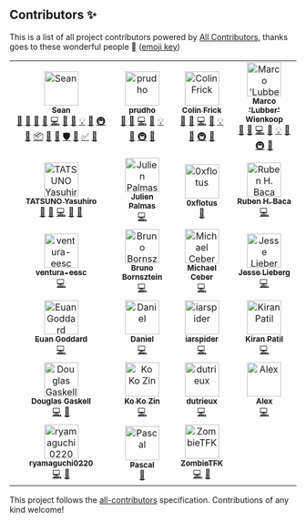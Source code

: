 ## Contributors ✨

This is a list of all project contributors powered by [All Contributors](https://allcontributors.org/), thanks goes to these wonderful people 🎉 ([emoji key](https://allcontributors.org/docs/en/emoji-key))

<!-- ALL-CONTRIBUTORS-LIST:START - Do not remove or modify this section -->
<!-- prettier-ignore -->
<table>
  <tr>
    <td align="center"><a href="https://github.com/hammy2899"><img src="https://avatars2.githubusercontent.com/u/11588822?v=4" width="60px;" alt="Sean"/><br /><sub><b>Sean</b></sub></a><br /><a href="#question-hammy2899" title="Answering Questions">💬</a> <a href="https://github.com/fomantic/Fomantic-UI/issues?q=author%3Ahammy2899" title="Bug reports">🐛</a> <a href="#blog-hammy2899" title="Blogposts">📝</a> <a href="#business-hammy2899" title="Business development">💼</a> <a href="https://github.com/fomantic/Fomantic-UI/commits?author=hammy2899" title="Code">💻</a> <a href="https://github.com/fomantic/Fomantic-UI/commits?author=hammy2899" title="Documentation">📖</a> <a href="#design-hammy2899" title="Design">🎨</a> <a href="#example-hammy2899" title="Examples">💡</a> <a href="#ideas-hammy2899" title="Ideas, Planning, & Feedback">🤔</a> <a href="#infra-hammy2899" title="Infrastructure (Hosting, Build-Tools, etc)">🚇</a> <a href="#maintenance-hammy2899" title="Maintenance">🚧</a> <a href="#platform-hammy2899" title="Packaging/porting to new platform">📦</a> <a href="#projectManagement-hammy2899" title="Project Management">📆</a> <a href="#review-hammy2899" title="Reviewed Pull Requests">👀</a> <a href="#security-hammy2899" title="Security">🛡️</a> <a href="#tool-hammy2899" title="Tools">🔧</a> <a href="#tutorial-hammy2899" title="Tutorials">✅</a> <a href="#talk-hammy2899" title="Talks">📢</a></td>
    <td align="center"><a href="https://github.com/prudho"><img src="https://avatars0.githubusercontent.com/u/7557689?v=4" width="60px;" alt="prudho"/><br /><sub><b>prudho</b></sub></a><br /><a href="#question-prudho" title="Answering Questions">💬</a> <a href="https://github.com/fomantic/Fomantic-UI/issues?q=author%3Aprudho" title="Bug reports">🐛</a> <a href="https://github.com/fomantic/Fomantic-UI/commits?author=prudho" title="Code">💻</a> <a href="https://github.com/fomantic/Fomantic-UI/commits?author=prudho" title="Documentation">📖</a> <a href="#example-prudho" title="Examples">💡</a> <a href="#ideas-prudho" title="Ideas, Planning, & Feedback">🤔</a> <a href="#infra-prudho" title="Infrastructure (Hosting, Build-Tools, etc)">🚇</a> <a href="#review-prudho" title="Reviewed Pull Requests">👀</a></td>
    <td align="center"><a href="https://github.com/ColinFrick"><img src="https://avatars1.githubusercontent.com/u/5517677?v=4" width="60px;" alt="Colin Frick"/><br /><sub><b>Colin Frick</b></sub></a><br /><a href="#question-ColinFrick" title="Answering Questions">💬</a> <a href="https://github.com/fomantic/Fomantic-UI/issues?q=author%3AColinFrick" title="Bug reports">🐛</a> <a href="https://github.com/fomantic/Fomantic-UI/commits?author=ColinFrick" title="Code">💻</a> <a href="https://github.com/fomantic/Fomantic-UI/commits?author=ColinFrick" title="Documentation">📖</a> <a href="#example-ColinFrick" title="Examples">💡</a> <a href="#ideas-ColinFrick" title="Ideas, Planning, & Feedback">🤔</a> <a href="#infra-ColinFrick" title="Infrastructure (Hosting, Build-Tools, etc)">🚇</a> <a href="#review-ColinFrick" title="Reviewed Pull Requests">👀</a></td>
    <td align="center"><a href="https://rasterbuster.lubber.de"><img src="https://avatars1.githubusercontent.com/u/18379884?v=4" width="60px;" alt="Marco 'Lubber' Wienkoop"/><br /><sub><b>Marco 'Lubber' Wienkoop</b></sub></a><br /><a href="#question-lubber-de" title="Answering Questions">💬</a> <a href="https://github.com/fomantic/Fomantic-UI/issues?q=author%3Alubber-de" title="Bug reports">🐛</a> <a href="https://github.com/fomantic/Fomantic-UI/commits?author=lubber-de" title="Code">💻</a> <a href="https://github.com/fomantic/Fomantic-UI/commits?author=lubber-de" title="Documentation">📖</a> <a href="#example-lubber-de" title="Examples">💡</a> <a href="#ideas-lubber-de" title="Ideas, Planning, & Feedback">🤔</a> <a href="#infra-lubber-de" title="Infrastructure (Hosting, Build-Tools, etc)">🚇</a> <a href="#review-lubber-de" title="Reviewed Pull Requests">👀</a></td>
  </tr>
  <tr>
    <td align="center"><a href="https://www.exoego.net/"><img src="https://avatars2.githubusercontent.com/u/127635?v=4" width="60px;" alt="TATSUNO Yasuhiro"/><br /><sub><b>TATSUNO Yasuhiro</b></sub></a><br /><a href="https://github.com/fomantic/Fomantic-UI/issues?q=author%3Aexoego" title="Bug reports">🐛</a> <a href="#blog-exoego" title="Blogposts">📝</a> <a href="https://github.com/fomantic/Fomantic-UI/commits?author=exoego" title="Code">💻</a> <a href="https://github.com/fomantic/Fomantic-UI/commits?author=exoego" title="Documentation">📖</a> <a href="#review-exoego" title="Reviewed Pull Requests">👀</a></td>
    <td align="center"><a href="https://github.com/bartocc"><img src="https://avatars3.githubusercontent.com/u/47953?v=4" width="60px;" alt="Julien Palmas"/><br /><sub><b>Julien Palmas</b></sub></a><br /><a href="https://github.com/fomantic/Fomantic-UI/commits?author=bartocc" title="Code">💻</a></td>
    <td align="center"><a href="https://github.com/0xflotus"><img src="https://avatars3.githubusercontent.com/u/26602940?v=4" width="60px;" alt="0xflotus"/><br /><sub><b>0xflotus</b></sub></a><br /><a href="https://github.com/fomantic/Fomantic-UI/commits?author=0xflotus" title="Documentation">📖</a></td>
    <td align="center"><a href="https://github.com/rubenhbaca"><img src="https://avatars3.githubusercontent.com/u/19667830?v=4" width="60px;" alt="Ruben H. Baca"/><br /><sub><b>Ruben H. Baca</b></sub></a><br /><a href="https://github.com/fomantic/Fomantic-UI/commits?author=rubenhbaca" title="Code">💻</a></td>
  </tr>
  <tr>
    <td align="center"><a href="https://github.com/ventura-eesc"><img src="https://avatars1.githubusercontent.com/u/41117238?v=4" width="60px;" alt="ventura-eesc"/><br /><sub><b>ventura-eesc</b></sub></a><br /><a href="https://github.com/fomantic/Fomantic-UI/commits?author=ventura-eesc" title="Code">💻</a></td>
    <td align="center"><a href="http://www.brunobornsztein.com"><img src="https://avatars1.githubusercontent.com/u/3760?v=4" width="60px;" alt="Bruno Bornsztein"/><br /><sub><b>Bruno Bornsztein</b></sub></a><br /><a href="https://github.com/fomantic/Fomantic-UI/commits?author=bborn" title="Code">💻</a></td>
    <td align="center"><a href="https://github.com/MikeyFriedChicken"><img src="https://avatars3.githubusercontent.com/u/4342380?v=4" width="60px;" alt="Michael Ceber"/><br /><sub><b>Michael Ceber</b></sub></a><br /><a href="https://github.com/fomantic/Fomantic-UI/commits?author=MikeyFriedChicken" title="Code">💻</a></td>
    <td align="center"><a href="http://gammagames.net"><img src="https://avatars1.githubusercontent.com/u/7832163?v=4" width="60px;" alt="Jesse Lieberg"/><br /><sub><b>Jesse Lieberg</b></sub></a><br /><a href="https://github.com/fomantic/Fomantic-UI/commits?author=GammaGames" title="Code">💻</a></td>
  </tr>
  <tr>
    <td align="center"><a href="https://www.stockopedia.com/"><img src="https://avatars1.githubusercontent.com/u/412672?v=4" width="60px;" alt="Euan Goddard"/><br /><sub><b>Euan Goddard</b></sub></a><br /><a href="https://github.com/fomantic/Fomantic-UI/commits?author=euangoddard" title="Code">💻</a></td>
    <td align="center"><a href="https://madprof.net/"><img src="https://avatars3.githubusercontent.com/u/1070206?v=4" width="60px;" alt="Daniel"/><br /><sub><b>Daniel</b></sub></a><br /><a href="https://github.com/fomantic/Fomantic-UI/commits?author=danthedeckie" title="Code">💻</a></td>
    <td align="center"><a href="https://github.com/iarspider"><img src="https://avatars0.githubusercontent.com/u/636602?v=4" width="60px;" alt="iarspider"/><br /><sub><b>iarspider</b></sub></a><br /><a href="https://github.com/fomantic/Fomantic-UI/commits?author=iarspider" title="Code">💻</a></td>
    <td align="center"><a href="https://github.com/patilkiranm"><img src="https://avatars1.githubusercontent.com/u/3204107?v=4" width="60px;" alt="Kiran Patil"/><br /><sub><b>Kiran Patil</b></sub></a><br /><a href="https://github.com/fomantic/Fomantic-UI/commits?author=patilkiranm" title="Code">💻</a></td>
  </tr>
  <tr>
    <td align="center"><a href="https://github.com/douglasg14b"><img src="https://avatars1.githubusercontent.com/u/1400380?v=4" width="60px;" alt="Douglas Gaskell"/><br /><sub><b>Douglas Gaskell</b></sub></a><br /><a href="https://github.com/fomantic/Fomantic-UI/commits?author=douglasg14b" title="Code">💻</a> <a href="#talk-douglasg14b" title="Talks">📢</a></td>
    <td align="center"><a href="https://www.mvhnetworks.com"><img src="https://avatars0.githubusercontent.com/u/930315?v=4" width="60px;" alt="Ko Ko Zin"/><br /><sub><b>Ko Ko Zin</b></sub></a><br /><a href="https://github.com/fomantic/Fomantic-UI/commits?author=ko2in" title="Code">💻</a></td>
    <td align="center"><a href="https://github.com/dutrieux"><img src="https://avatars2.githubusercontent.com/u/1622751?v=4" width="60px;" alt="dutrieux"/><br /><sub><b>dutrieux</b></sub></a><br /><a href="https://github.com/fomantic/Fomantic-UI/commits?author=dutrieux" title="Code">💻</a></td>
    <td align="center"><a href="http://alexnewby.com"><img src="https://avatars2.githubusercontent.com/u/891192?v=4" width="60px;" alt="Alex"/><br /><sub><b>Alex</b></sub></a><br /><a href="https://github.com/fomantic/Fomantic-UI/commits?author=globophobe" title="Code">💻</a></td>
  </tr>
  <tr>
    <td align="center"><a href="https://twitter.com/y_ryu0220"><img src="https://avatars0.githubusercontent.com/u/14275842?v=4" width="60px;" alt="ryamaguchi0220"/><br /><sub><b>ryamaguchi0220</b></sub></a><br /><a href="https://github.com/fomantic/Fomantic-UI/commits?author=ryamaguchi0220" title="Code">💻</a> <a href="https://github.com/fomantic/Fomantic-UI/issues?q=author%3Aryamaguchi0220" title="Bug reports">🐛</a></td>
    <td align="center"><a href="https://github.com/egoisticalgoat"><img src="https://avatars3.githubusercontent.com/u/18332886?v=4" width="60px;" alt="Pascal"/><br /><sub><b>Pascal</b></sub></a><br /><a href="https://github.com/fomantic/Fomantic-UI/commits?author=egoisticalgoat" title="Documentation">📖</a></td>
    <td align="center"><a href="https://github.com/zombietfk"><img src="https://avatars1.githubusercontent.com/u/6123140?v=4" width="60px;" alt="ZombieTFK"/><br /><sub><b>ZombieTFK</b></sub></a><br /><a href="https://github.com/fomantic/Fomantic-UI/commits?author=zombietfk" title="Code">💻</a> <a href="https://github.com/fomantic/Fomantic-UI/commits?author=zombietfk" title="Documentation">📖</a></td>
  </tr>
</table>

<!-- ALL-CONTRIBUTORS-LIST:END -->

This project follows the [all-contributors](https://github.com/all-contributors/all-contributors) specification. Contributions of any kind welcome!
